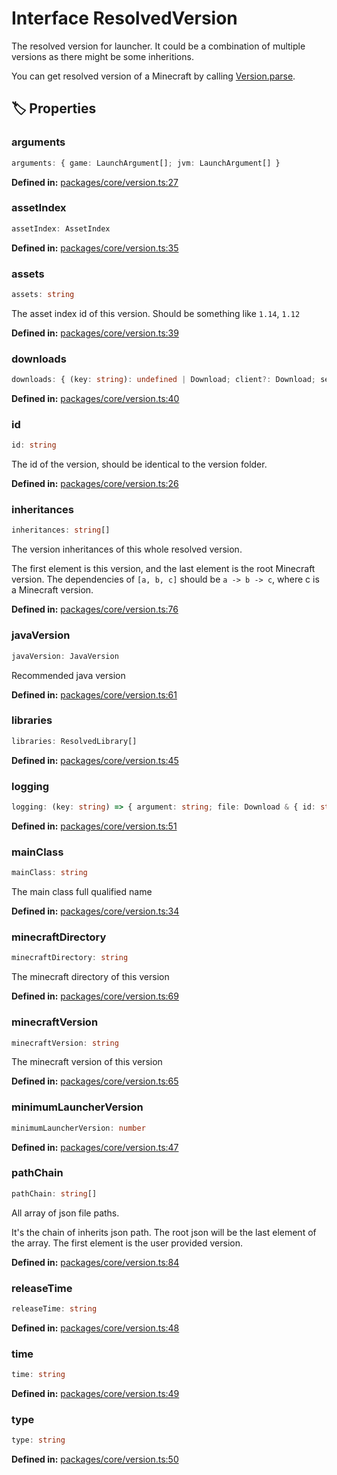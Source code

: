 # Interface ResolvedVersion

The resolved version for launcher.
It could be a combination of multiple versions as there might be some inheritions.

You can get resolved version of a Minecraft by calling [Version.parse](#Version.parse).
## 🏷️ Properties

### arguments

```ts
arguments: { game: LaunchArgument[]; jvm: LaunchArgument[] }
```
<p style="font-size: 14px; color: var(--vp-c-text-2)">
<strong>Defined in:</strong> <a href="https://github.com/voxelum/minecraft-launcher-core-node/blob/master/packages/core/version.ts#L27" target="_blank" rel="noreferrer">packages/core/version.ts:27</a>
</p>


### assetIndex <Badge type="info" text="optional" />

```ts
assetIndex: AssetIndex
```
<p style="font-size: 14px; color: var(--vp-c-text-2)">
<strong>Defined in:</strong> <a href="https://github.com/voxelum/minecraft-launcher-core-node/blob/master/packages/core/version.ts#L35" target="_blank" rel="noreferrer">packages/core/version.ts:35</a>
</p>


### assets

```ts
assets: string
```
The asset index id of this version. Should be something like ``1.14``, ``1.12``
<p style="font-size: 14px; color: var(--vp-c-text-2)">
<strong>Defined in:</strong> <a href="https://github.com/voxelum/minecraft-launcher-core-node/blob/master/packages/core/version.ts#L39" target="_blank" rel="noreferrer">packages/core/version.ts:39</a>
</p>


### downloads

```ts
downloads: { (key: string): undefined | Download; client?: Download; server?: Download }
```
<p style="font-size: 14px; color: var(--vp-c-text-2)">
<strong>Defined in:</strong> <a href="https://github.com/voxelum/minecraft-launcher-core-node/blob/master/packages/core/version.ts#L40" target="_blank" rel="noreferrer">packages/core/version.ts:40</a>
</p>


### id

```ts
id: string
```
The id of the version, should be identical to the version folder.
<p style="font-size: 14px; color: var(--vp-c-text-2)">
<strong>Defined in:</strong> <a href="https://github.com/voxelum/minecraft-launcher-core-node/blob/master/packages/core/version.ts#L26" target="_blank" rel="noreferrer">packages/core/version.ts:26</a>
</p>


### inheritances

```ts
inheritances: string[]
```
The version inheritances of this whole resolved version.

The first element is this version, and the last element is the root Minecraft version.
The dependencies of ``[a, b, c]`` should be ``a -> b -> c``, where c is a Minecraft version.
<p style="font-size: 14px; color: var(--vp-c-text-2)">
<strong>Defined in:</strong> <a href="https://github.com/voxelum/minecraft-launcher-core-node/blob/master/packages/core/version.ts#L76" target="_blank" rel="noreferrer">packages/core/version.ts:76</a>
</p>


### javaVersion

```ts
javaVersion: JavaVersion
```
Recommended java version
<p style="font-size: 14px; color: var(--vp-c-text-2)">
<strong>Defined in:</strong> <a href="https://github.com/voxelum/minecraft-launcher-core-node/blob/master/packages/core/version.ts#L61" target="_blank" rel="noreferrer">packages/core/version.ts:61</a>
</p>


### libraries

```ts
libraries: ResolvedLibrary[]
```
<p style="font-size: 14px; color: var(--vp-c-text-2)">
<strong>Defined in:</strong> <a href="https://github.com/voxelum/minecraft-launcher-core-node/blob/master/packages/core/version.ts#L45" target="_blank" rel="noreferrer">packages/core/version.ts:45</a>
</p>


### logging <Badge type="info" text="optional" />

```ts
logging: (key: string) => { argument: string; file: Download & { id: string }; type: string }
```
<p style="font-size: 14px; color: var(--vp-c-text-2)">
<strong>Defined in:</strong> <a href="https://github.com/voxelum/minecraft-launcher-core-node/blob/master/packages/core/version.ts#L51" target="_blank" rel="noreferrer">packages/core/version.ts:51</a>
</p>


### mainClass

```ts
mainClass: string
```
The main class full qualified name
<p style="font-size: 14px; color: var(--vp-c-text-2)">
<strong>Defined in:</strong> <a href="https://github.com/voxelum/minecraft-launcher-core-node/blob/master/packages/core/version.ts#L34" target="_blank" rel="noreferrer">packages/core/version.ts:34</a>
</p>


### minecraftDirectory

```ts
minecraftDirectory: string
```
The minecraft directory of this version
<p style="font-size: 14px; color: var(--vp-c-text-2)">
<strong>Defined in:</strong> <a href="https://github.com/voxelum/minecraft-launcher-core-node/blob/master/packages/core/version.ts#L69" target="_blank" rel="noreferrer">packages/core/version.ts:69</a>
</p>


### minecraftVersion

```ts
minecraftVersion: string
```
The minecraft version of this version
<p style="font-size: 14px; color: var(--vp-c-text-2)">
<strong>Defined in:</strong> <a href="https://github.com/voxelum/minecraft-launcher-core-node/blob/master/packages/core/version.ts#L65" target="_blank" rel="noreferrer">packages/core/version.ts:65</a>
</p>


### minimumLauncherVersion

```ts
minimumLauncherVersion: number
```
<p style="font-size: 14px; color: var(--vp-c-text-2)">
<strong>Defined in:</strong> <a href="https://github.com/voxelum/minecraft-launcher-core-node/blob/master/packages/core/version.ts#L47" target="_blank" rel="noreferrer">packages/core/version.ts:47</a>
</p>


### pathChain

```ts
pathChain: string[]
```
All array of json file paths.

It's the chain of inherits json path. The root json will be the last element of the array.
The first element is the user provided version.
<p style="font-size: 14px; color: var(--vp-c-text-2)">
<strong>Defined in:</strong> <a href="https://github.com/voxelum/minecraft-launcher-core-node/blob/master/packages/core/version.ts#L84" target="_blank" rel="noreferrer">packages/core/version.ts:84</a>
</p>


### releaseTime

```ts
releaseTime: string
```
<p style="font-size: 14px; color: var(--vp-c-text-2)">
<strong>Defined in:</strong> <a href="https://github.com/voxelum/minecraft-launcher-core-node/blob/master/packages/core/version.ts#L48" target="_blank" rel="noreferrer">packages/core/version.ts:48</a>
</p>


### time

```ts
time: string
```
<p style="font-size: 14px; color: var(--vp-c-text-2)">
<strong>Defined in:</strong> <a href="https://github.com/voxelum/minecraft-launcher-core-node/blob/master/packages/core/version.ts#L49" target="_blank" rel="noreferrer">packages/core/version.ts:49</a>
</p>


### type

```ts
type: string
```
<p style="font-size: 14px; color: var(--vp-c-text-2)">
<strong>Defined in:</strong> <a href="https://github.com/voxelum/minecraft-launcher-core-node/blob/master/packages/core/version.ts#L50" target="_blank" rel="noreferrer">packages/core/version.ts:50</a>
</p>


